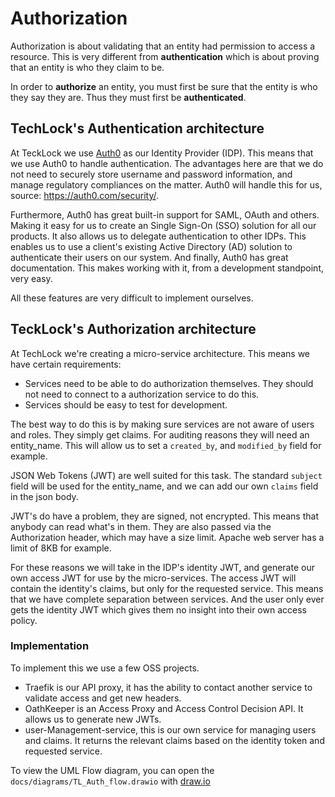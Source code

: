 # Authorization

Authorization is about validating that an entity had permission to access a resource. This is very different from **authentication** which is about proving that an entity is who they claim to be.

In order to **authorize** an entity, you must first be sure that the entity is who they say they are. Thus they must first be **authenticated**.

## TechLock's Authentication architecture

At TeckLock we use [Auth0](https://auth0.com/) as our Identity Provider (IDP). This means that we use Auth0 to handle authentication.
The advantages here are that we do not need to securely store username and password information, and manage regulatory compliances on the matter. Auth0 will handle this for us, source: https://auth0.com/security/.

Furthermore, Auth0 has great built-in support for SAML, OAuth and others. Making it easy for us to create an Single Sign-On (SSO) solution for all our products.
It also allows us to delegate authentication to other IDPs. This enables us to use a client's existing Active Directory (AD) solution to authenticate their users on our system. And finally, Auth0 has great documentation. This makes working with it, from a development standpoint, very easy.

All these features are very difficult to implement ourselves.

## TeckLock's Authorization architecture

At TechLock we're creating a micro-service architecture.
This means we have certain requirements:

- Services need to be able to do authorization themselves. They should not need to connect to a authorization service to do this.
- Services should be easy to test for development.

The best way to do this is by making sure services are not aware of users and roles. They simply get claims. For auditing reasons they will need an entity_name. This will allow us to set a `created_by`, and `modified_by` field for example.

JSON Web Tokens (JWT) are well suited for this task. The standard `subject` field will be used for the entity_name, and we can add our own `claims` field in the json body.

JWT's do have a problem, they are signed, not encrypted. This means that anybody can read what's in them.
They are also passed via the Authorization header, which may have a size limit. Apache web server has a limit of 8KB for example.

For these reasons we will take in the IDP's identity JWT, and generate our own access JWT for use by the micro-services. The access JWT will contain the identity's claims, but only for the requested service.
This means that we have complete separation between services. And the user only ever gets the identity JWT which gives them no insight into their own access policy.

### Implementation

To implement this we use a few OSS projects.

- Traefik is our API proxy, it has the ability to contact another service to validate access and get new headers.
- OathKeeper is an Access Proxy and Access Control Decision API. It allows us to generate new JWTs.
- user-Management-service, this is our own service for managing users and claims. It returns the relevant claims based on the identity token and requested service.

To view the UML Flow diagram, you can open the `docs/diagrams/TL_Auth_flow.drawio` with [draw.io](https://www.draw.io/)
